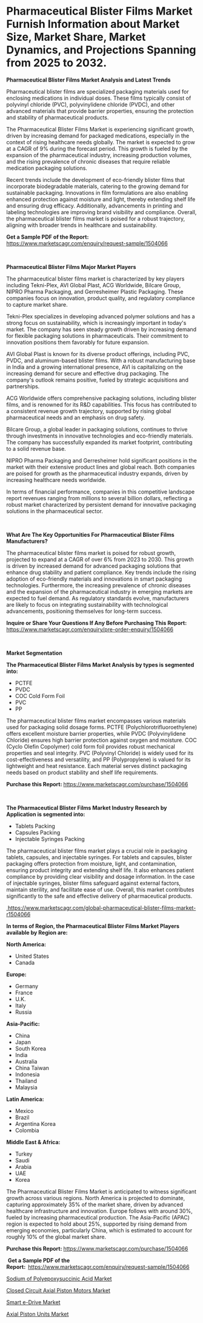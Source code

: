 <p><h1>Pharmaceutical Blister Films Market Furnish Information about Market Size, Market Share, Market Dynamics, and Projections Spanning from 2025 to 2032.</h1></p><p><strong>Pharmaceutical Blister Films Market Analysis and Latest Trends</strong></p>
<p><p>Pharmaceutical blister films are specialized packaging materials used for enclosing medications in individual doses. These films typically consist of polyvinyl chloride (PVC), polyvinylidene chloride (PVDC), and other advanced materials that provide barrier properties, ensuring the protection and stability of pharmaceutical products. </p><p>The Pharmaceutical Blister Films Market is experiencing significant growth, driven by increasing demand for packaged medications, especially in the context of rising healthcare needs globally. The market is expected to grow at a CAGR of 9% during the forecast period. This growth is fueled by the expansion of the pharmaceutical industry, increasing production volumes, and the rising prevalence of chronic diseases that require reliable medication packaging solutions. </p><p>Recent trends include the development of eco-friendly blister films that incorporate biodegradable materials, catering to the growing demand for sustainable packaging. Innovations in film formulations are also enabling enhanced protection against moisture and light, thereby extending shelf life and ensuring drug efficacy. Additionally, advancements in printing and labeling technologies are improving brand visibility and compliance. Overall, the pharmaceutical blister films market is poised for a robust trajectory, aligning with broader trends in healthcare and sustainability.</p></p>
<p><strong>Get a Sample PDF of the Report:&nbsp;</strong> <a href="https://www.marketscagr.com/enquiry/request-sample/1504066?utm_campaign=2106&utm_medium=2&utm_source=Github&utm_content=ia&utm_term=23032025&utm_id=pharmaceutical-blister-films">https://www.marketscagr.com/enquiry/request-sample/1504066</a></p>
<p>&nbsp;</p>
<p><strong>Pharmaceutical Blister Films Major Market Players</strong></p>
<p><p>The pharmaceutical blister films market is characterized by key players including Tekni-Plex, AVI Global Plast, ACG Worldwide, Bilcare Group, NIPRO Pharma Packaging, and Gerresheimer Plastic Packaging. These companies focus on innovation, product quality, and regulatory compliance to capture market share.</p><p>Tekni-Plex specializes in developing advanced polymer solutions and has a strong focus on sustainability, which is increasingly important in today's market. The company has seen steady growth driven by increasing demand for flexible packaging solutions in pharmaceuticals. Their commitment to innovation positions them favorably for future expansion.</p><p>AVI Global Plast is known for its diverse product offerings, including PVC, PVDC, and aluminum-based blister films. With a robust manufacturing base in India and a growing international presence, AVI is capitalizing on the increasing demand for secure and effective drug packaging. The company's outlook remains positive, fueled by strategic acquisitions and partnerships.</p><p>ACG Worldwide offers comprehensive packaging solutions, including blister films, and is renowned for its R&D capabilities. This focus has contributed to a consistent revenue growth trajectory, supported by rising global pharmaceutical needs and an emphasis on drug safety.</p><p>Bilcare Group, a global leader in packaging solutions, continues to thrive through investments in innovative technologies and eco-friendly materials. The company has successfully expanded its market footprint, contributing to a solid revenue base.</p><p>NIPRO Pharma Packaging and Gerresheimer hold significant positions in the market with their extensive product lines and global reach. Both companies are poised for growth as the pharmaceutical industry expands, driven by increasing healthcare needs worldwide.</p><p>In terms of financial performance, companies in this competitive landscape report revenues ranging from millions to several billion dollars, reflecting a robust market characterized by persistent demand for innovative packaging solutions in the pharmaceutical sector.</p></p>
<p>&nbsp;</p>
<p><strong>What Are The Key Opportunities For Pharmaceutical Blister Films Manufacturers?</strong></p>
<p><p>The pharmaceutical blister films market is poised for robust growth, projected to expand at a CAGR of over 6% from 2023 to 2030. This growth is driven by increased demand for advanced packaging solutions that enhance drug stability and patient compliance. Key trends include the rising adoption of eco-friendly materials and innovations in smart packaging technologies. Furthermore, the increasing prevalence of chronic diseases and the expansion of the pharmaceutical industry in emerging markets are expected to fuel demand. As regulatory standards evolve, manufacturers are likely to focus on integrating sustainability with technological advancements, positioning themselves for long-term success.</p></p>
<p><strong>Inquire or Share Your Questions If Any Before Purchasing This Report:</strong> <a href="https://www.marketscagr.com/enquiry/pre-order-enquiry/1504066?utm_campaign=2106&utm_medium=2&utm_source=Github&utm_content=ia&utm_term=23032025&utm_id=pharmaceutical-blister-films">https://www.marketscagr.com/enquiry/pre-order-enquiry/1504066</a></p>
<p>&nbsp;</p>
<p><strong>Market Segmentation</strong></p>
<p><strong>The Pharmaceutical Blister Films Market Analysis by types is segmented into:</strong></p>
<p><ul><li>PCTFE</li><li>PVDC</li><li>COC Cold Form Foil</li><li>PVC</li><li>PP</li></ul></p>
<p><p>The pharmaceutical blister films market encompasses various materials used for packaging solid dosage forms. PCTFE (Polychlorotrifluoroethylene) offers excellent moisture barrier properties, while PVDC (Polyvinylidene Chloride) ensures high barrier protection against oxygen and moisture. COC (Cyclo Olefin Copolymer) cold form foil provides robust mechanical properties and seal integrity. PVC (Polyvinyl Chloride) is widely used for its cost-effectiveness and versatility, and PP (Polypropylene) is valued for its lightweight and heat resistance. Each material serves distinct packaging needs based on product stability and shelf life requirements.</p></p>
<p><strong>Purchase this Report:&nbsp;</strong><a href="https://www.marketscagr.com/purchase/1504066?utm_campaign=2106&utm_medium=2&utm_source=Github&utm_content=ia&utm_term=23032025&utm_id=pharmaceutical-blister-films">https://www.marketscagr.com/purchase/1504066</a></p>
<p>&nbsp;</p>
<p><strong>The Pharmaceutical Blister Films Market Industry Research by Application is segmented into:</strong></p>
<p><ul><li>Tablets Packing</li><li>Capsules Packing</li><li>Injectable Syringes Packing</li></ul></p>
<p><p>The pharmaceutical blister films market plays a crucial role in packaging tablets, capsules, and injectable syringes. For tablets and capsules, blister packaging offers protection from moisture, light, and contamination, ensuring product integrity and extending shelf life. It also enhances patient compliance by providing clear visibility and dosage information. In the case of injectable syringes, blister films safeguard against external factors, maintain sterility, and facilitate ease of use. Overall, this market contributes significantly to the safe and effective delivery of pharmaceutical products.</p></p>
<p><a href="https://www.marketscagr.com/global-pharmaceutical-blister-films-market-r1504066?utm_campaign=2106&utm_medium=2&utm_source=Github&utm_content=ia&utm_term=23032025&utm_id=pharmaceutical-blister-films">&nbsp;https://www.marketscagr.com/global-pharmaceutical-blister-films-market-r1504066</a></p>
<p><strong>In terms of Region, the Pharmaceutical Blister Films Market Players available by Region are:</strong></p>
<p>
    <p> <strong> North America: </strong>
        <ul>
            <li>United States</li>
            <li>Canada</li>
        </ul>
        </p> 
    <p> <strong> Europe: </strong>
        <ul>
            <li>Germany</li>
            <li>France</li>
            <li>U.K.</li>
            <li>Italy</li>
            <li>Russia</li>
        </ul>
        </p> 
    <p> <strong> Asia-Pacific: </strong>
        <ul>
            <li>China</li>
            <li>Japan</li>
            <li>South Korea</li>
            <li>India</li>
            <li>Australia</li>
            <li>China Taiwan</li>
            <li>Indonesia</li>
            <li>Thailand</li>
            <li>Malaysia</li>
        </ul>
        </p> 
    <p> <strong> Latin America: </strong>
        <ul>
            <li>Mexico</li>
            <li>Brazil</li>
            <li>Argentina Korea</li>
            <li>Colombia</li>
        </ul>
        </p> 
    <p> <strong> Middle East & Africa: </strong>
        <ul>
            <li>Turkey</li>
            <li>Saudi</li>
            <li>Arabia</li>
            <li>UAE</li>
            <li>Korea</li>
        </ul>
    </p>
    </p>
<p><p>The Pharmaceutical Blister Films Market is anticipated to witness significant growth across various regions. North America is projected to dominate, capturing approximately 35% of the market share, driven by advanced healthcare infrastructure and innovation. Europe follows with around 30%, fueled by increasing pharmaceutical production. The Asia-Pacific (APAC) region is expected to hold about 25%, supported by rising demand from emerging economies, particularly China, which is estimated to account for roughly 10% of the global market share.</p></p>
<p><strong>Purchase this Report: </strong><a href="https://www.marketscagr.com/purchase/1504066?utm_campaign=2106&utm_medium=2&utm_source=Github&utm_content=ia&utm_term=23032025&utm_id=pharmaceutical-blister-films">https://www.marketscagr.com/purchase/1504066</a></p>
<p>&nbsp;<strong>Get a Sample PDF of the Report:&nbsp;&nbsp;</strong><a href="https://www.marketscagr.com/enquiry/request-sample/1504066?utm_campaign=2106&utm_medium=2&utm_source=Github&utm_content=ia&utm_term=23032025&utm_id=pharmaceutical-blister-films">https://www.marketscagr.com/enquiry/request-sample/1504066</a></p>
<p><strong></strong></p>
<p><p><a href="https://github.com/kreilkoffas4/Market-Research-Report-List-1/blob/main/sodium-of-polyepoxysuccinic-acid-market.md?utm_campaign=2106&utm_medium=2&utm_source=Github&utm_content=ia&utm_term=23032025&utm_id=pharmaceutical-blister-films">Sodium of Polyepoxysuccinic Acid Market</a></p><p><a href="https://github.com/darouthiamnl/Market-Research-Report-List-1/blob/main/closed-circuit-axial-piston-motors-market.md?utm_campaign=2106&utm_medium=2&utm_source=Github&utm_content=ia&utm_term=23032025&utm_id=pharmaceutical-blister-films">Closed Circuit Axial Piston Motors Market</a></p><p><a href="https://github.com/JosephineMcguire65/Market-Research-Report-List-2/blob/main/smart-e-drive-market.md?utm_campaign=2106&utm_medium=2&utm_source=Github&utm_content=ia&utm_term=23032025&utm_id=pharmaceutical-blister-films">Smart e-Drive Market</a></p><p><a href="https://github.com/YashRP12/Market-Research-Report-List-7/blob/main/axial-piston-units-market.md?utm_campaign=2106&utm_medium=2&utm_source=Github&utm_content=ia&utm_term=23032025&utm_id=pharmaceutical-blister-films">Axial Piston Units Market</a></p></p>